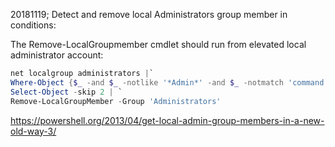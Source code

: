 20181119; Detect and remove local Administrators group member in conditions:

The Remove-LocalGroupmember cmdlet should run from elevated local administrator account:
```powershell
net localgroup administrators |`
Where-Object {$_ -and $_ -notlike '*Admin*' -and $_ -notmatch 'command completed successfully'} | `
Select-Object -skip 2 | `
Remove-LocalGroupMember -Group 'Administrators'
```
https://powershell.org/2013/04/get-local-admin-group-members-in-a-new-old-way-3/
